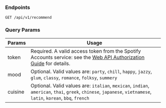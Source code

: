 ### Endpoints

 `GET /api/v1/recommend`

### Query Params
| Params | Usage |
| --- | --- |
| token | Required. A valid access token from the Spotify Accounts service: see the [Web API Authorization Guide](https://developer.spotify.com/documentation/general/guides/authorization-guide/) for details. |
| mood | Optional. Valid values are: `party`, `chill`, `happy`, `jazzy`, `glum`, `classy`, `romance`, `folksy`, `summery` |
| cuisine | Optional. Valid values are: `italian`, `mexican`, `indian`, `american`, `thai`, `greek`, `chinese`, `japanese`, `vietnamese`, `latin`, `korean`, `bbq`, `french` |